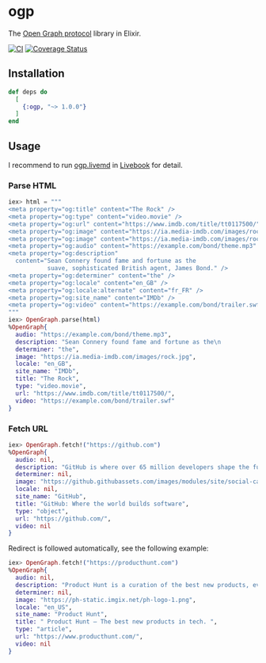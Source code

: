# ogp

The [Open Graph protocol](https://ogp.me/) library in Elixir.

[![CI](https://github.com/goofansu/ogp/actions/workflows/ci.yml/badge.svg)](https://github.com/goofansu/ogp/actions/workflows/ci.yml)
[![Coverage Status](https://coveralls.io/repos/github/goofansu/ogp/badge.svg?branch=main)](https://coveralls.io/github/goofansu/ogp?branch=main)

## Installation

```elixir
def deps do
  [
    {:ogp, "~> 1.0.0"}
  ]
end
```

## Usage

I recommend to run [ogp.livemd](./ogp.livemd) in [Livebook](https://github.com/elixir-nx/livebook) for detail.

### Parse HTML

```elixir
iex> html = """
<meta property="og:title" content="The Rock" />
<meta property="og:type" content="video.movie" />
<meta property="og:url" content="https://www.imdb.com/title/tt0117500/" />
<meta property="og:image" content="https://ia.media-imdb.com/images/rock.jpg" />
<meta property="og:image" content="https://ia.media-imdb.com/images/rock2.jpg" />
<meta property="og:audio" content="https://example.com/bond/theme.mp3" />
<meta property="og:description" 
  content="Sean Connery found fame and fortune as the
           suave, sophisticated British agent, James Bond." />
<meta property="og:determiner" content="the" />
<meta property="og:locale" content="en_GB" />
<meta property="og:locale:alternate" content="fr_FR" />
<meta property="og:site_name" content="IMDb" />
<meta property="og:video" content="https://example.com/bond/trailer.swf" />
"""
iex> OpenGraph.parse(html)                                                            
%OpenGraph{
  audio: "https://example.com/bond/theme.mp3",
  description: "Sean Connery found fame and fortune as the\n           suave, sophisticated British agent, James Bond.",
  determiner: "the",
  image: "https://ia.media-imdb.com/images/rock.jpg",
  locale: "en_GB",
  site_name: "IMDb",
  title: "The Rock",
  type: "video.movie",
  url: "https://www.imdb.com/title/tt0117500/",
  video: "https://example.com/bond/trailer.swf"
}
```

### Fetch URL

```elixir
iex> OpenGraph.fetch!("https://github.com")
%OpenGraph{
  audio: nil,
  description: "GitHub is where over 65 million developers shape the future of software, together. Contribute to the open source community, manage your Git repositories, review code like a pro, track bugs and feat...",
  determiner: nil,
  image: "https://github.githubassets.com/images/modules/site/social-cards/github-social.png",
  locale: nil,
  site_name: "GitHub",
  title: "GitHub: Where the world builds software",
  type: "object",
  url: "https://github.com/",
  video: nil
}
```

Redirect is followed automatically, see the following example:

```elixir
iex> OpenGraph.fetch!("https://producthunt.com")
%OpenGraph{
  audio: nil,
  description: "Product Hunt is a curation of the best new products, every day. Discover the latest mobile apps, websites, and technology products that everyone's talking about.",
  determiner: nil,
  image: "https://ph-static.imgix.net/ph-logo-1.png",
  locale: "en_US",
  site_name: "Product Hunt",
  title: " Product Hunt – The best new products in tech. ",
  type: "article",
  url: "https://www.producthunt.com/",
  video: nil
}
```
